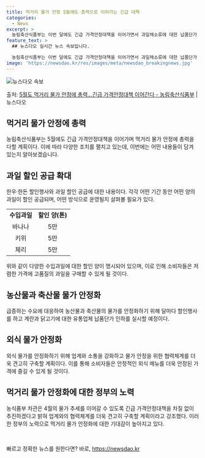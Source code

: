 ```yaml
---
title: 먹거리 물가 안정 5월에도 총력으로 이어가는 긴급 대책
categories:
  - News
excerpt: >
  농림축산식품부는 이번 달에도 긴급 가격안정대책을 이어가면서 과일채소류에 대한 납품단가 지원을 탄력적으로 운영…
feature_text: >
  ## 뉴스다오 실시간 뉴스 속보입니다.

  농림축산식품부는 이번 달에도 긴급 가격안정대책을 이어가면서 과일채소류에 대한 납품단가 지원을 탄력적으로 운영…
image: 'https://newsdao.kr/res/images/meta/newsdao_breakingnews.jpg'
---
```


![뉴스다오 속보](https://newsdao.kr/res/images/meta/newsdao_breakingnews.jpg)

<p>출처: <a href="https://newsdao.kr/3722" rel="dofollow">5월도 먹거리 물가 안정에 총력…긴급 가격안정대책 이어간다 - 농림축산식품부</a> | 뉴스다오</p>

<h2 data-ke-size="size26">먹거리 물가 안정에 총력</h2>
<p data-ke-size="size16">농림축산식품부는 5월에도 긴급 가격안정대책을 이어가며 먹거리 물가 안정에 총력을 다할 계획이다. 이에 따라 다양한 조치를 펼치고 있는데, 이번에는 어떤 내용들이 담겨 있는지 알아보겠습니다.</p>

<h2 data-ke-size="size24">과일 할인 공급 확대</h2>
<p data-ke-size="size16">한우·한돈 할인행사와 과일 할인 공급에 대한 내용이다. 각각 어떤 기간 동안 어떤 양의 과일이 할인 공급되며, 어떤 방식으로 운영될지 살펴볼 필요가 있다.</p>

<table>
	<tr>
    	<td style="text-align: center; height: 17px;"><b>수입과일</b></td>
    	<td style="text-align: center; height: 17px;"><b>할인 양(톤)</b></td>
    </tr>
    <tr>
    	<td style="text-align: center; height: 17px;">바나나</td>
    	<td style="text-align: center; height: 17px;">5만</td>
    </tr>
    <tr>
    	<td style="text-align: center; height: 17px;">키위</td>
    	<td style="text-align: center; height: 17px;">5만</td>
    </tr>
    <tr>
    	<td style="text-align: center; height: 17px;">체리</td>
    	<td style="text-align: center; height: 17px;">5만</td>
    </tr>
</table>

<p data-ke-size="size16">위와 같이 다양한 수입과일에 대한 할인 양이 명시되어 있으며, 이로 인해 소비자들은 저렴한 가격에 고품질의 과일을 구매할 수 있게 될 것이다.</p>

<h2 data-ke-size="size24">농산물과 축산물 물가 안정화</h2>
<p data-ke-size="size16">급증하는 수요에 대응하여 농산물과 축산물의 물가를 안정화하기 위해 달마다 할인행사를 하고 계란과 닭고기에 대한 유통업체 납품단가 인하를 실시할 예정이다.</p>

<h2 data-ke-size="size24">외식 물가 안정화</h2>
<p data-ke-size="size16">외식 물가를 안정화하기 위해 업계와 소통을 강화하고 물가 안정을 위한 협력체계를 더욱 견고히 구축할 계획이다. 이를 통해 소비자들은 안정적인 외식 메뉴를 더욱 안정된 가격에 즐길 수 있게 될 것이다.</p>

<h2 data-ke-size="size24">먹거리 물가 안정화에 대한 정부의 노력</h2>
<p data-ke-size="size16">농식품부 차관은 4월의 물가 추세를 이어갈 수 있도록 긴급 가격안정대책을 차질 없이 추진하겠다고 밝혀 업계와의 협력체계를 더욱 견고히 구축할 계획이라고 강조했다. 이러한 정부의 노력으로 먹거리 물가 안정화에 대한 기대감이 높아지고 있다.</p>

<p data-ke-size="size16">&nbsp;</p> 

빠르고 정확한 뉴스를 원한다면? 바로, <a href="https://newsdao.kr" rel="dofollow">https://newsdao.kr</a>


